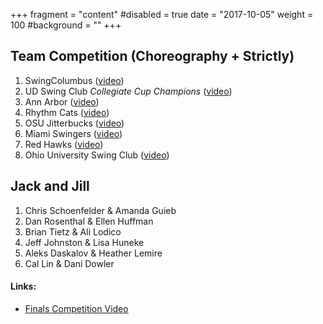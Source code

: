 +++
fragment = "content"
#disabled = true
date = "2017-10-05"
weight = 100
#background = ""
+++

## Team Competition (Choreography + Strictly)

1. SwingColumbus ([video](http://youtu.be/8R21voAJZ_4))
2. UD Swing Club *Collegiate Cup Champions* ([video](http://youtu.be/H1oUE3lNgrY))
3. Ann Arbor ([video](http://youtu.be/VN3eSMvKTjQ))
4. Rhythm Cats ([video](http://youtu.be/3euiIrkp8E8))
5. OSU Jitterbucks ([video](http://youtu.be/xW2e04AFBlE))
6. Miami Swingers ([video](http://youtu.be/IryAc9iTAJY))
7. Red Hawks ([video](http://youtu.be/iUCysvqpm3Q))
8. Ohio University Swing Club ([video](http://youtu.be/NRGe2YNTbLA))

## Jack and Jill

1. Chris Schoenfelder & Amanda Guieb
2. Dan Rosenthal & Ellen Huffman
3. Brian Tietz & Ali Lodico
4. Jeff Johnston & Lisa Huneke
5. Aleks Daskalov & Heather Lemire
6. Cal Lin & Dani Dowler

#### Links:

* [Finals Competition Video](http://youtu.be/yAHPOkDGhy4)
